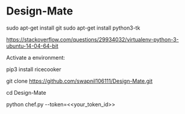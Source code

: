 # Design-Mate

sudo apt-get install git
sudo apt-get install python3-tk

https://stackoverflow.com/questions/29934032/virtualenv-python-3-ubuntu-14-04-64-bit

Activate a environment:

pip3 install ricecooker

git clone https://github.com/swapnil106111/Design-Mate.git

cd Design-Mate

python chef.py --token=<<your_token_id>>
